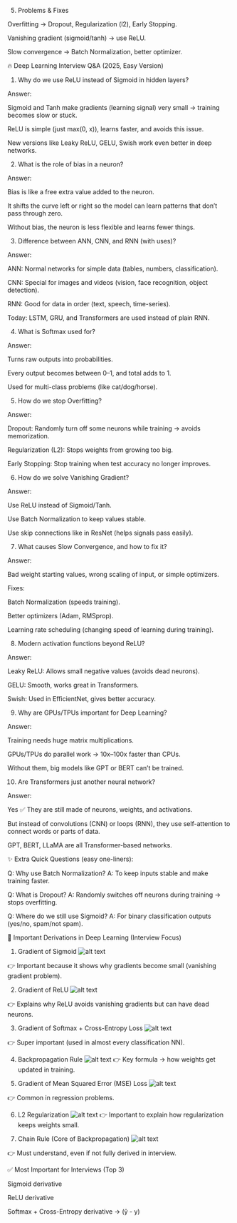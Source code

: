 5. Problems & Fixes

Overfitting → Dropout, Regularization (l2), Early Stopping.

Vanishing gradient (sigmoid/tanh) → use ReLU.

Slow convergence → Batch Normalization, better optimizer.


🔥 Deep Learning Interview Q&A (2025, Easy Version)
1. Why do we use ReLU instead of Sigmoid in hidden layers?

Answer:

Sigmoid and Tanh make gradients (learning signal) very small → training becomes slow or stuck.

ReLU is simple (just max(0, x)), learns faster, and avoids this issue.

New versions like Leaky ReLU, GELU, Swish work even better in deep networks.

2. What is the role of bias in a neuron?

Answer:

Bias is like a free extra value added to the neuron.

It shifts the curve left or right so the model can learn patterns that don’t pass through zero.

Without bias, the neuron is less flexible and learns fewer things.

3. Difference between ANN, CNN, and RNN (with uses)?

Answer:

ANN: Normal networks for simple data (tables, numbers, classification).

CNN: Special for images and videos (vision, face recognition, object detection).

RNN: Good for data in order (text, speech, time-series).

Today: LSTM, GRU, and Transformers are used instead of plain RNN.

4. What is Softmax used for?

Answer:

Turns raw outputs into probabilities.

Every output becomes between 0–1, and total adds to 1.

Used for multi-class problems (like cat/dog/horse).

5. How do we stop Overfitting?

Answer:

Dropout: Randomly turn off some neurons while training → avoids memorization.

Regularization (L2): Stops weights from growing too big.

Early Stopping: Stop training when test accuracy no longer improves.

6. How do we solve Vanishing Gradient?

Answer:

Use ReLU instead of Sigmoid/Tanh.

Use Batch Normalization to keep values stable.

Use skip connections like in ResNet (helps signals pass easily).

7. What causes Slow Convergence, and how to fix it?

Answer:

Bad weight starting values, wrong scaling of input, or simple optimizers.

Fixes:

Batch Normalization (speeds training).

Better optimizers (Adam, RMSprop).

Learning rate scheduling (changing speed of learning during training).

8. Modern activation functions beyond ReLU?

Answer:

Leaky ReLU: Allows small negative values (avoids dead neurons).

GELU: Smooth, works great in Transformers.

Swish: Used in EfficientNet, gives better accuracy.

9. Why are GPUs/TPUs important for Deep Learning?

Answer:

Training needs huge matrix multiplications.

GPUs/TPUs do parallel work → 10x–100x faster than CPUs.

Without them, big models like GPT or BERT can’t be trained.

10. Are Transformers just another neural network?

Answer:

Yes ✅ They are still made of neurons, weights, and activations.

But instead of convolutions (CNN) or loops (RNN), they use self-attention to connect words or parts of data.

GPT, BERT, LLaMA are all Transformer-based networks.

✨ Extra Quick Questions (easy one-liners):

Q: Why use Batch Normalization?
A: To keep inputs stable and make training faster.

Q: What is Dropout?
A: Randomly switches off neurons during training → stops overfitting.

Q: Where do we still use Sigmoid?
A: For binary classification outputs (yes/no, spam/not spam).






📘 Important Derivations in Deep Learning (Interview Focus)
1. Gradient of Sigmoid
![alt text](image-1.png)

👉 Important because it shows why gradients become small (vanishing gradient problem).

2. Gradient of ReLU
![alt text](image-2.png)

👉 Explains why ReLU avoids vanishing gradients but can have dead neurons.

3. Gradient of Softmax + Cross-Entropy Loss
![alt text](image-3.png)

👉 Super important (used in almost every classification NN).

4. Backpropagation Rule
![alt text](image-4.png)
👉 Key formula → how weights get updated in training.

5. Gradient of Mean Squared Error (MSE) Loss
![alt text](image-5.png)

👉 Common in regression problems.

6. L2 Regularization
![alt text](image-6.png)
👉 Important to explain how regularization keeps weights small.

7. Chain Rule (Core of Backpropagation)
![alt text](image-7.png)

👉 Must understand, even if not fully derived in interview.

✅ Most Important for Interviews (Top 3)

Sigmoid derivative

ReLU derivative

Softmax + Cross-Entropy derivative → (ŷ - y)